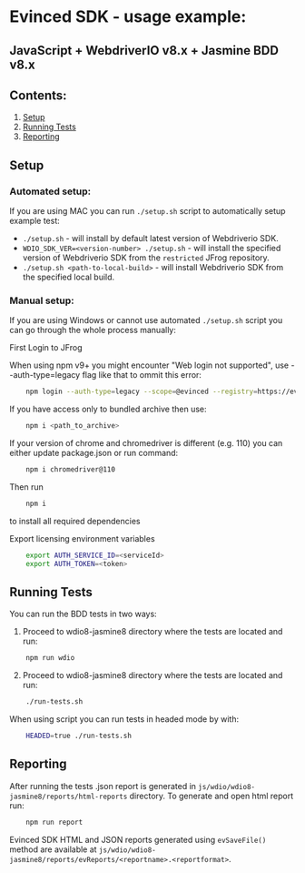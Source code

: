 # Evinced SDK - usage example:
## JavaScript + WebdriverIO v8.x + Jasmine BDD v8.x


## Contents:
1. [Setup](#setup)
2. [Running Tests](#running-tests)
3. [Reporting](#reporting)


## Setup

### Automated setup:

If you are using MAC you can run `./setup.sh` script to automatically setup example test:

* `./setup.sh` - will install by default latest version of Webdriverio SDK.
* `WDIO_SDK_VER=<version-number> ./setup.sh` - will install the specified version of Webdriverio SDK from the `restricted` JFrog repository.
* `./setup.sh <path-to-local-build>` - will install Webdriverio SDK from the specified local build.


### Manual setup:

If you are using Windows or cannot use automated `./setup.sh` script you can go through the whole process manually:

First Login to JFrog

When using npm v9+ you might encounter "Web login not supported", use --auth-type=legacy flag like that to ommit this error:
```bash
    npm login --auth-type=legacy --scope=@evinced --registry=https://evinced.jfrog.io/artifactory/api/npm/restricted-npm/
```

If you have access only to bundled archive then use:
```bash
    npm i <path_to_archive>
```

If your version of chrome and chromedriver is different (e.g. 110) you can either update package.json or run command:
```bash
    npm i chromedriver@110
```

Then run 
```bash
    npm i
```
to install all required dependencies

Export licensing environment variables
```bash
    export AUTH_SERVICE_ID=<serviceId>
    export AUTH_TOKEN=<token>
```

## Running Tests

You can run the BDD tests in two ways:

1. Proceed to wdio8-jasmine8 directory where the tests are located and run:
```bash
    npm run wdio
```

2. Proceed to wdio8-jasmine8 directory where the tests are located and run:
```bash
    ./run-tests.sh
```
When using script you can run tests in headed mode by with:
```bash
    HEADED=true ./run-tests.sh
```

## Reporting
  
After running the tests .json report is generated in `js/wdio/wdio8-jasmine8/reports/html-reports` directory.
To generate and open html report run:
```bash
    npm run report
```

Evinced SDK HTML and JSON reports generated using `evSaveFile()` method are available at `js/wdio/wdio8-jasmine8/reports/evReports/<reportname>.<reportformat>`.
  
